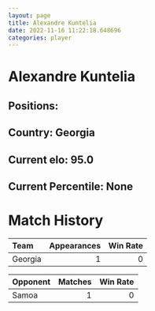 ```yaml
---  
layout: page  
title: Alexandre Kuntelia  
date: 2022-11-16 11:22:18.648696  
categories: player  
---
```

# Alexandre Kuntelia

## Positions: 

## Country: Georgia

## Current elo: 95.0

## Current Percentile: None

# Match History


| Team    |   Appearances |   Win Rate |
|:--------|--------------:|-----------:|
| Georgia |             1 |          0 |

| Opponent   |   Matches |   Win Rate |
|:-----------|----------:|-----------:|
| Samoa      |         1 |          0 |